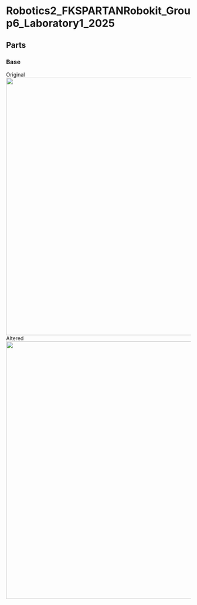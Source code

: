 # Robotics2_FKSPARTANRobokit_Group6_Laboratory1_2025

## Parts
### Base
Original
<img src="https://github.com/user-attachments/assets/f9d540e8-24b1-4d78-85bc-36a846af2adf" width=900 height=700>
Altered
<img src="https://github.com/user-attachments/assets/b025f74a-c020-44c8-8f28-ee80d0fe7197" width=900 height=700>
